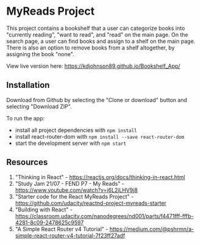 # MyReads Project

This project contains a bookshelf that a user can categorize books into "currently reading", "want to read", and "read" on the main page. On the search page, a user can find books and assign to a shelf on the main page. There is also an option to remove books from a shelf altogether, by assigning the book "none".  

View live version here: https://kdjohnson89.github.io/Bookshelf_App/

## Installation

Download from Github by selecting the "Clone or download" button and selecting "Download ZIP".

To run the app:

* install all project dependencies with `npm install`
* install react-router-dom with `npm install --save react-router-dom`
* start the development server with `npm start`

## Resources

1. "Thinking in React" - https://reactjs.org/docs/thinking-in-react.html
2. "Study Jam 21/07 - FEND P7 - My Reads" - https://www.youtube.com/watch?v=i6L2jLHV9j8
3. "Starter code for the React MyReads Project" - https://github.com/udacity/reactnd-project-myreads-starter
4. "Building with React" - https://classroom.udacity.com/nanodegrees/nd001/parts/f4471fff-fffb-4281-8c09-2478625c9597
5. "A Simple React Router v4 Tutorial" - https://medium.com/@pshrmn/a-simple-react-router-v4-tutorial-7f23ff27adf
